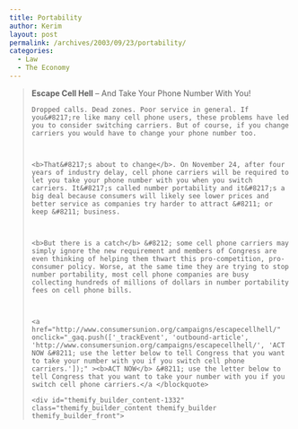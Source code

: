 ```yaml
---
title: Portability
author: Kerim
layout: post
permalink: /archives/2003/09/23/portability/
categories:
  - Law
  - The Economy
---
```


>   <b>Escape Cell Hell</b> &#8211; And Take Your Phone Number With You! 
>   
>   
>     Dropped calls. Dead zones. Poor service in general. If you&#8217;re like many cell phone users, these problems have led you to consider switching carriers. But of course, if you change carriers you would have to change your phone number too.
>   
>   
>   
>     <b>That&#8217;s about to change</b>. On November 24, after four years of industry delay, cell phone carriers will be required to let you take your phone number with you when you switch carriers. It&#8217;s called number portability and it&#8217;s a big deal because consumers will likely see lower prices and better service as companies try harder to attract &#8211; or keep &#8211; business.
>   
>   
>   
>     <b>But there is a catch</b> &#8212; some cell phone carriers may simply ignore the new requirement and members of Congress are even thinking of helping them thwart this pro-competition, pro-consumer policy. Worse, at the same time they are trying to stop number portability, most cell phone companies are busy collecting hundreds of millions of dollars in number portability fees on cell phone bills.
>   
>   
>   
>     <a href="http://www.consumersunion.org/campaigns/escapecellhell/" onclick="_gaq.push(['_trackEvent', 'outbound-article', 'http://www.consumersunion.org/campaigns/escapecellhell/', 'ACT NOW &#8211; use the letter below to tell Congress that you want to take your number with you if you switch cell phone carriers.']);" ><b>ACT NOW</b> &#8211; use the letter below to tell Congress that you want to take your number with you if you switch cell phone carriers.</a </blockquote> 
>     
>     <div id="themify_builder_content-1332" class="themify_builder_content themify_builder themify_builder_front">
>
>     
>     
>    